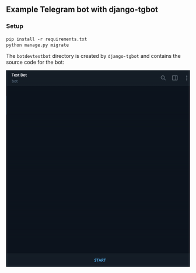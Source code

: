 ## Example Telegram bot with django-tgbot

### Setup
```
pip install -r requirements.txt
python manage.py migrate
```

The `botdevtestbot` directory is created by `django-tgbot` and contains the source code for the bot:  


![Demo](img/demo.gif)
